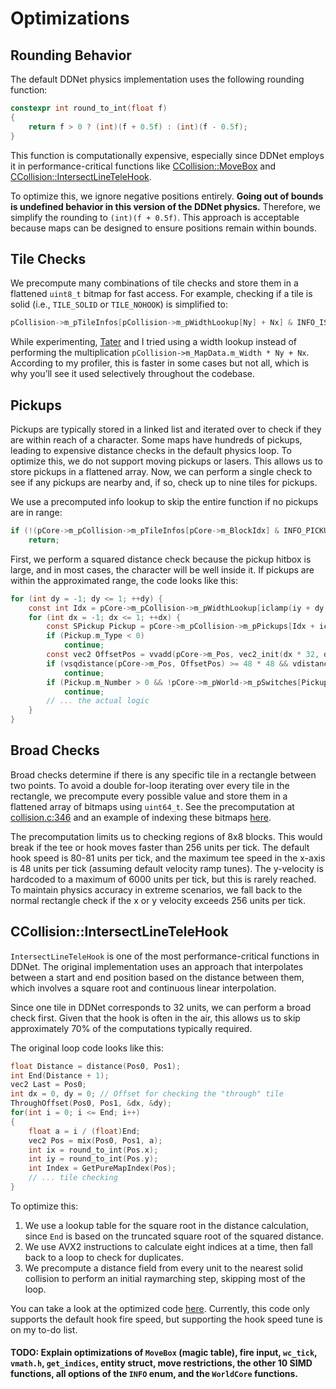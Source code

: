 # Optimizations

## Rounding Behavior

The default DDNet physics implementation uses the following rounding function:

```cpp
constexpr int round_to_int(float f)
{
    return f > 0 ? (int)(f + 0.5f) : (int)(f - 0.5f);
}
```

This function is computationally expensive, especially since DDNet employs it in performance-critical functions like [CCollision::MoveBox](https://github.com/ddnet/ddnet/blob/0832e044ab9bb51bfa44f8b5e2299e085173c41a/src/game/collision.cpp#L521) and [CCollision::IntersectLineTeleHook](https://github.com/ddnet/ddnet/blob/0832e044ab9bb51bfa44f8b5e2299e085173c41a/src/game/collision.cpp#L360).

To optimize this, we ignore negative positions entirely. **Going out of bounds is undefined behavior in this version of the DDNet physics.** Therefore, we simplify the rounding to `(int)(f + 0.5f)`. This approach is acceptable because maps can be designed to ensure positions remain within bounds.

## Tile Checks

We precompute many combinations of tile checks and store them in a flattened `uint8_t` bitmap for fast access. For example, checking if a tile is solid (i.e., `TILE_SOLID` or `TILE_NOHOOK`) is simplified to:

```c
pCollision->m_pTileInfos[pCollision->m_pWidthLookup[Ny] + Nx] & INFO_ISSOLID
```

While experimenting, [Tater](https://github.com/sjrc6/) and I tried using a width lookup instead of performing the multiplication `pCollision->m_MapData.m_Width * Ny + Nx`. According to my profiler, this is faster in some cases but not all, which is why you’ll see it used selectively throughout the codebase.

## Pickups

Pickups are typically stored in a linked list and iterated over to check if they are within reach of a character. Some maps have hundreds of pickups, leading to expensive distance checks in the default physics loop. To optimize this, we do not support moving pickups or lasers. This allows us to store pickups in a flattened array. Now, we can perform a single check to see if any pickups are nearby and, if so, check up to nine tiles for pickups.

We use a precomputed info lookup to skip the entire function if no pickups are in range:

```c
if (!(pCore->m_pCollision->m_pTileInfos[pCore->m_BlockIdx] & INFO_PICKUPNEXT))
    return;
```

First, we perform a squared distance check because the pickup hitbox is large, and in most cases, the character will be well inside it. If pickups are within the approximated range, the code looks like this:

```c
for (int dy = -1; dy <= 1; ++dy) {
    const int Idx = pCore->m_pCollision->m_pWidthLookup[iclamp(iy + dy, 0, Height - 1)];
    for (int dx = -1; dx <= 1; ++dx) {
        const SPickup Pickup = pCore->m_pCollision->m_pPickups[Idx + iclamp(ix + dx, 0, Width - 1)];
        if (Pickup.m_Type < 0)
            continue;
        const vec2 OffsetPos = vvadd(pCore->m_Pos, vec2_init(dx * 32, dy * 32));
        if (vsqdistance(pCore->m_Pos, OffsetPos) >= 48 * 48 && vdistance(pCore->m_Pos, OffsetPos) >= 48)
            continue;
        if (Pickup.m_Number > 0 && !pCore->m_pWorld->m_pSwitches[Pickup.m_Number].m_Status)
            continue;
        // ... the actual logic
    }
}
```

## Broad Checks

Broad checks determine if there is any specific tile in a rectangle between two points. To avoid a double for-loop iterating over every tile in the rectangle, we precompute every possible value and store them in a flattened array of bitmaps using `uint64_t`. See the precomputation at [collision.c:346](https://github.com/Teero888/ddnet_physics_c/blob/c73f6412b7d71d530dd9b1f6a66eb075d9a6a784/src/collision.c#L346C1-L404C4) and an example of indexing these bitmaps [here](https://github.com/Teero888/ddnet_physics_c/blob/c73f6412b7d71d530dd9b1f6a66eb075d9a6a784/src/collision.c#L710C1-L719C2).

The precomputation limits us to checking regions of 8x8 blocks. This would break if the tee or hook moves faster than 256 units per tick. The default hook speed is 80-81 units per tick, and the maximum tee speed in the x-axis is 48 units per tick (assuming default velocity ramp tunes). The y-velocity is hardcoded to a maximum of 6000 units per tick, but this is rarely reached. To maintain physics accuracy in extreme scenarios, we fall back to the normal rectangle check if the x or y velocity exceeds 256 units per tick.

## CCollision::IntersectLineTeleHook

`IntersectLineTeleHook` is one of the most performance-critical functions in DDNet. The original implementation uses an approach that interpolates between a start and end position based on the distance between them, which involves a square root and continuous linear interpolation.

Since one tile in DDNet corresponds to 32 units, we can perform a broad check first. Given that the hook is often in the air, this allows us to skip approximately 70% of the computations typically required.

The original loop code looks like this:

```cpp
float Distance = distance(Pos0, Pos1);
int End(Distance + 1);
vec2 Last = Pos0;
int dx = 0, dy = 0; // Offset for checking the "through" tile
ThroughOffset(Pos0, Pos1, &dx, &dy);
for(int i = 0; i <= End; i++)
{
    float a = i / (float)End;
    vec2 Pos = mix(Pos0, Pos1, a);
    int ix = round_to_int(Pos.x);
    int iy = round_to_int(Pos.y);
    int Index = GetPureMapIndex(Pos);
    // ... tile checking
}
```

To optimize this:

1. We use a lookup table for the square root in the distance calculation, since `End` is based on the truncated square root of the squared distance.
2. We use AVX2 instructions to calculate eight indices at a time, then fall back to a loop to check for duplicates.
3. We precompute a distance field from every unit to the nearest solid collision to perform an initial raymarching step, skipping most of the loop.

You can take a look at the optimized code [here](https://github.com/Teero888/ddnet_physics_c/blob/c73f6412b7d71d530dd9b1f6a66eb075d9a6a784/src/collision.c#L777-L862).
Currently, this code only supports the default hook fire speed, but supporting the hook speed tune is on my to-do list.

#### TODO: Explain optimizations of `MoveBox` (magic table), fire input, `wc_tick`, `vmath.h`, `get_indices`, entity struct, move restrictions, the other 10 SIMD functions, all options of the `INFO` enum, and the `WorldCore` functions.
